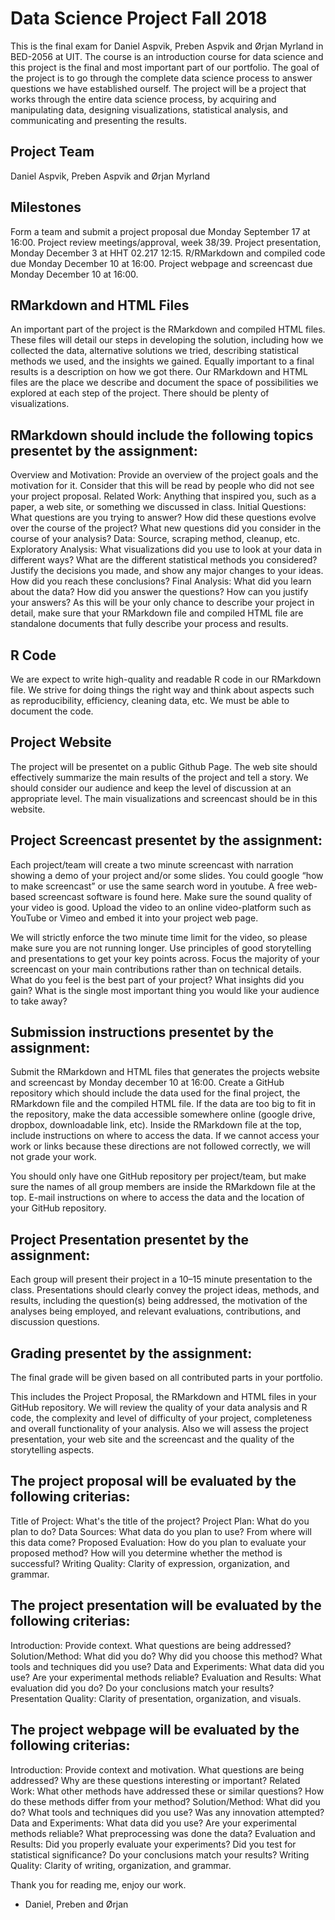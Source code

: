# Data Science Project Fall 2018

This is the final exam for Daniel Aspvik, Preben Aspvik and Ørjan Myrland in BED-2056 at UIT. The course is an introduction course for data science and this project is the final and most important part of our portfolio. The goal of the project is to go through the complete data science process to answer questions we have established ourself. The project will be a project that works through the entire data science process, by acquiring and manipulating data, designing visualizations, statistical analysis, and communicating and presenting the results.


## Project Team

Daniel Aspvik, Preben Aspvik and Ørjan Myrland


## Milestones 

Form a team and submit a project proposal due Monday September 17 at 16:00.
Project review meetings/approval, week 38/39.
Project presentation, Monday December 3 at HHT 02.217 12:15.
R/RMarkdown and compiled code due Monday December 10 at 16:00.
Project webpage and screencast due Monday December 10 at 16:00.


## RMarkdown and HTML Files

An important part of the project is the RMarkdown and compiled HTML files. These files will detail our steps in developing the solution, including how we collected the data, alternative solutions we tried, describing statistical methods we used, and the insights we gained. Equally important to a final results is a description on how we got there. Our RMarkdown and HTML files are the place we describe and document the space of possibilities we explored at each step of the project. There should be plenty of visualizations.


## RMarkdown should include the following topics presentet by the assignment:

Overview and Motivation: Provide an overview of the project goals and the motivation for it. Consider that this will be read by people who did not see your project proposal.
Related Work: Anything that inspired you, such as a paper, a web site, or something we discussed in class.
Initial Questions: What questions are you trying to answer? How did these questions evolve over the course of the project? What new questions did you consider in the course of your analysis?
Data: Source, scraping method, cleanup, etc.
Exploratory Analysis: What visualizations did you use to look at your data in different ways? What are the different statistical methods you considered? Justify the decisions you made, and show any major changes to your ideas. How did you reach these conclusions?
Final Analysis: What did you learn about the data? How did you answer the questions? How can you justify your answers?
As this will be your only chance to describe your project in detail, make sure that your RMarkdown file and compiled HTML file are standalone documents that fully describe your process and results.


## R Code

We are expect to write high-quality and readable R code in our RMarkdown file. We strive for doing things the right way and think about aspects such as reproducibility, efficiency, cleaning data, etc. We must be able to document the code.


## Project Website

The project will be presentet on a public Github Page. The web site should effectively summarize the main results of the project and tell a story. We should consider our audience and keep the level of discussion at an appropriate level. The main visualizations and screencast should be in this website.


## Project Screencast presentet by the assignment:

Each project/team will create a two minute screencast with narration showing a demo of your project and/or some slides. You could google “how to make screencast” or use the same search word in youtube. A free web-based screencast software is found here. Make sure the sound quality of your video is good. Upload the video to an online video-platform such as YouTube or Vimeo and embed it into your project web page.

We will strictly enforce the two minute time limit for the video, so please make sure you are not running longer. Use principles of good storytelling and presentations to get your key points across. Focus the majority of your screencast on your main contributions rather than on technical details. What do you feel is the best part of your project? What insights did you gain? What is the single most important thing you would like your audience to take away?


## Submission instructions presentet by the assignment:

Submit the RMarkdown and HTML files that generates the projects website and screencast by Monday december 10 at 16:00. Create a GitHub repository which should include the data used for the final project, the RMarkdown file and the compiled HTML file. If the data are too big to fit in the repository, make the data accessible somewhere online (google drive, dropbox, downloadable link, etc). Inside the RMarkdown file at the top, include instructions on where to access the data. If we cannot access your work or links because these directions are not followed correctly, we will not grade your work.

You should only have one GitHub repository per project/team, but make sure the names of all group members are inside the RMarkdown file at the top. E-mail instructions on where to access the data and the location of your GitHub repository.


## Project Presentation presentet by the assignment:

Each group will present their project in a 10–15 minute presentation to the class. Presentations should clearly convey the project ideas, methods, and results, including the question(s) being addressed, the motivation of the analyses being employed, and relevant evaluations, contributions, and discussion questions.


## Grading presentet by the assignment:

The final grade will be given based on all contributed parts in your portfolio.

This includes the Project Proposal, the RMarkdown and HTML files in your GitHub repository. We will review the quality of your data analysis and R code, the complexity and level of difficulty of your project, completeness and overall functionality of your analysis. Also we will assess the project presentation, your web site and the screencast and the quality of the storytelling aspects.


## The project proposal will be evaluated by the following criterias:

Title of Project: What's the title of the project?
Project Plan: What do you plan to do?
Data Sources: What data do you plan to use? From where will this data come?
Proposed Evaluation: How do you plan to evaluate your proposed method? How will you determine whether the method is successful?
Writing Quality: Clarity of expression, organization, and grammar.

## The project presentation will be evaluated by the following criterias:

Introduction: Provide context. What questions are being addressed?
Solution/Method: What did you do? Why did you choose this method? What tools and techniques did you use?
Data and Experiments: What data did you use? Are your experimental methods reliable?
Evaluation and Results: What evaluation did you do? Do your conclusions match your results?
Presentation Quality: Clarity of presentation, organization, and visuals.

## The project webpage will be evaluated by the following criterias:

Introduction: Provide context and motivation. What questions are being addressed? Why are these questions interesting or important?
Related Work: What other methods have addressed these or similar questions? How do these methods differ from your method?
Solution/Method: What did you do? What tools and techniques did you use? Was any innovation attempted?
Data and Experiments: What data did you use? Are your experimental methods reliable? What preprocessing was done the data?
Evaluation and Results: Did you properly evaluate your experiments? Did you test for statistical significance? Do your conclusions match your results?
Writing Quality: Clarity of writing, organization, and grammar.

Thank you for reading me, enjoy our work.
- Daniel, Preben and Ørjan 
